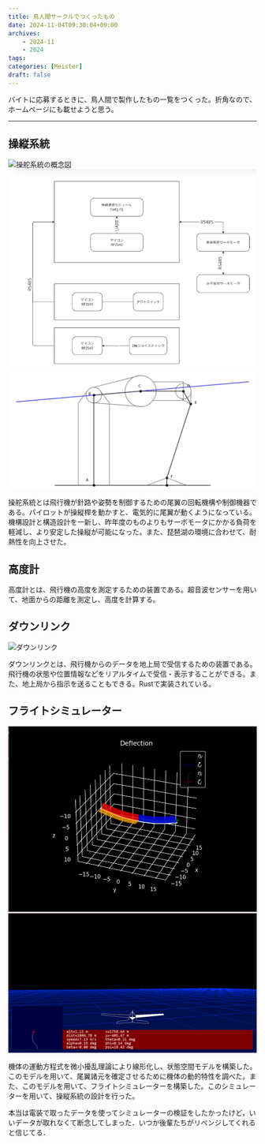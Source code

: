 ```yaml
---
title: 鳥人間サークルでつくったもの
date: 2024-11-04T09:30:04+09:00
archives:
    - 2024-11
    - 2024
tags:
categories: [Meister]
draft: false
---
```


バイトに応募するときに、鳥人間で製作したもの一覧をつくった。折角なので、ホームページにも載せようと思う。

---

## 操縦系統

![操舵系統の概念図](img/control-system-1.png)
![操舵系統の概念図](img/control-system-2.png)
![操舵機構](img/control-system-3.png)


操舵系統とは飛行機が針路や姿勢を制御するための尾翼の回転機構や制御機器である。パイロットが操縦桿を動かすと、電気的に尾翼が動くようになっている。
機構設計と構造設計を一新し、昨年度のものよりもサーボモータにかかる負荷を軽減し、より安定した操縦が可能になった。また、琵琶湖の環境に合わせて、耐熱性を向上させた。

## 高度計

高度計とは、飛行機の高度を測定するための装置である。超音波センサーを用いて、地面からの距離を測定し、高度を計算する。

## ダウンリンク

![ダウンリンク](img/downlink.png)

ダウンリンクとは、飛行機からのデータを地上局で受信するための装置である。飛行機の状態や位置情報などをリアルタイムで受信・表示することができる。また、地上局から指示を送ることもできる。Rustで実装されている。

## フライトシミュレーター

![片持ち梁の大変形理論](img/beam-deflection.png)
![シミュレーター](img/flight-simulator.png)

機体の運動方程式を微小擾乱理論により線形化し、状態空間モデルを構築した。このモデルを用いて、尾翼諸元を確定させるために機体の動的特性を調べた。また、このモデルを用いて、フライトシミュレーターを構築した。このシミュレーターを用いて、操縦系統の設計を行った。

本当は電装で取ったデータを使ってシミュレーターの検証をしたかったけど，いいデータが取れなくて断念してしまった．いつか後輩たちがリベンジしてくれると信じてる．